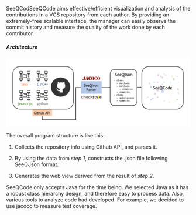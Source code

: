 

SeeQCodSeeQCode aims effective/efficient visualization and analysis of the contributions in a VCS repository from each author. By providing an extremely-free scalable interface, the manager can easily observe the commit history and measure the quality of the work done by each contributor.

##### Architecture

<img id="archiImg" src="../doc/img/diagram.png">


The overall program structure is like this:

1) Collects the repository info using Github API, and parses it.
   
2) By using the data from *step 1*, constructs the .json file following SeeQJson format.
   
3) Generates the web view derived from the result of *step 2*.
   
SeeQCode only accepts Java for the time being.  We selected Java as it has a robust class hierarchy design, and therefore easy to process data.  Also, various tools to analyze code had developed.  For example, we decided to use jacoco to measure test coverage. 